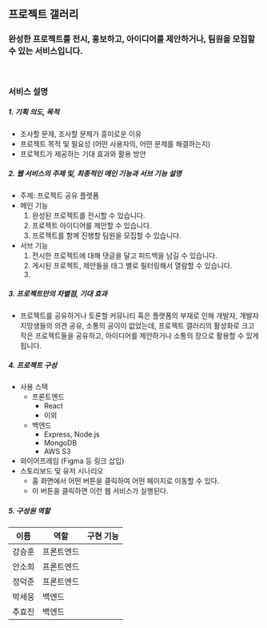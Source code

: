 ## **프로젝트 갤러리**

### 완성한 프로젝트를 **전시, 홍보**하고, 아이디어를 **제안**하거나, 팀원을 **모집**할 수 있는 서비스입니다.

<br>

### **서비스 설명**

##### 1. 기획 의도, 목적
- 조사할 문제, 조사할 문제가 흥미로운 이유
- 프로젝트 목적 및 필요성 (어떤 사용자의, 어떤 문제를 해결하는지)
- 프로젝트가 제공하는 기대 효과와 활용 방안

##### 2. 웹 서비스의 주제 및, 최종적인 메인 기능과 서브 기능 설명
- 주제: 프로젝트 공유 플랫폼
- 메인 기능
   1. 완성된 프로젝트를 전시할 수 있습니다.
   2. 프로젝트 아이디어를 제안할 수 있습니다.
   3. 프로젝트를 함께 진행할 팀원을 모집할 수 있습니다.
- 서브 기능
   1. 전시한 프로젝트에 대해 댓글을 달고 피드백을 남길 수 있습니다.
   2. 게시된 프로젝트, 제안들을 태그 별로 필터링해서 열람할 수 있습니다.
   3.

##### 3. 프로젝트만의 차별점, 기대 효과
- 프로젝트를 공유하거나 토론할 커뮤니티 혹은 플랫폼의 부재로 인해 개발자, 개발자 지망생들의 의견 공유, 소통의 공이이 없었는데, 프로젝트 갤러리의 활성화로 크고 작은 프로젝트들을 공유하고, 아이디어를 제안하거나 소통의 장으로 활용할 수 있게 됩니다.

##### 4. 프로젝트 구성
- 사용 스택
  - 프론트엔드
    - React
    - 이외
  - 백엔드
    - Express, Node.js
    - MongoDB
    - AWS S3
- 와이어프레임 (Figma 등 링크 삽입)
- 스토리보드 및 유저 시나리오
  - 홈 화면에서 어떤 버튼을 클릭하여 어떤 페이지로 이동할 수 있다.
  - 이 버튼을 클릭하면 이런 웹 서비스가 실행된다.

##### 5. 구성원 역할

|  이름  |  역할  |  구현 기능  | 
| ------ | ------ | ------ |
| 강승훈 | 프론트엔드 |    |
| 안소희 | 프론트엔드 |    |
| 정덕준 | 프론트엔드 |    |
| 박세웅 |  백엔드  |    |
| 추효진 |  백엔드  |    |
